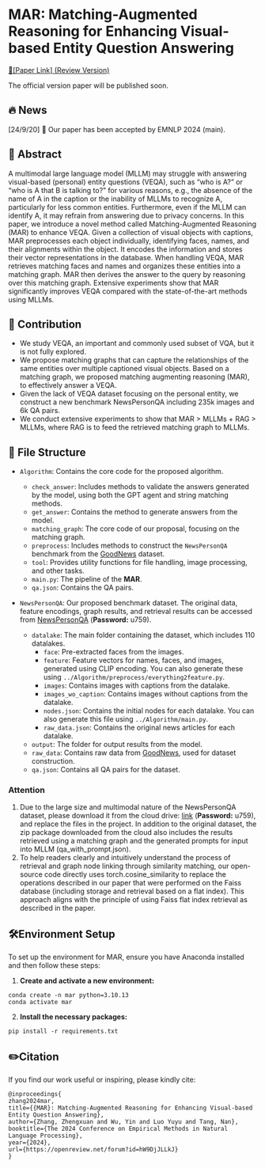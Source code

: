 # MAR: Matching-Augmented Reasoning for Enhancing Visual-based Entity Question Answering

[📃[Paper Link] (Review Version)](https://openreview.net/pdf?id=1Mikiy7Fzo)

The official version paper will be published soon.

## 🔥 News
[24/9/20] 🎊 Our paper has been accepted by EMNLP 2024 (main).

## 📖 Abstract

A multimodal large language model (MLLM) may struggle with answering visual-based (personal) entity questions (VEQA), such as “who is A?” or “who is A that B is talking to?” for various reasons, e.g., the absence of the name of A in the caption or the inability of MLLMs to recognize A, particularly for less common entities. Furthermore, even if the MLLM can identify A, it may refrain from answering due to privacy concerns. In this paper, we introduce a novel method called Matching-Augmented Reasoning (MAR) to enhance VEQA. Given a collection of visual objects with captions, MAR preprocesses each object individually, identifying faces, names, and their alignments within the object. It encodes the information and stores their vector representations in the database. When handling VEQA, MAR retrieves matching faces and names and organizes these entities into a matching graph. MAR then derives the answer to the query by reasoning over this matching graph. Extensive experiments show that MAR significantly improves VEQA compared with the state-of-the-art methods using MLLMs.

## 📜 Contribution

- We study VEQA, an important and commonly used subset of VQA, but it is not fully explored.
- We propose matching graphs that can capture the relationships of the same entities over multiple captioned visual objects. Based on a matching graph, we proposed matching augmenting reasoning (MAR), to effectively answer a VEQA.
- Given the lack of VEQA dataset focusing on the personal entity, we construct a new benchmark NewsPersonQA including 235k images and 6k QA pairs.
- We conduct extensive experiments to show that MAR > MLLMs + RAG > MLLMs, where RAG is to feed the retrieved matching graph to MLLMs. 

## 📁 File Structure

- `Algorithm`: Contains the core code for the proposed algorithm.
  - `check_answer`: Includes methods to validate the answers generated by the model, using both the GPT agent and string matching methods.
  - `get_answer`: Contains the method to generate answers from the model.
  - `matching_graph`: The core code of our proposal, focusing on the matching graph.
  - `preprocess`: Includes methods to construct the `NewsPersonQA` benchmark from the [GoodNews](https://github.com/furkanbiten/GoodNews) dataset.
  - `tool`: Provides utility functions for file handling, image processing, and other tasks.
  - `main.py`: The pipeline of the **MAR**.
  - `qa.json`: Contains the QA pairs.

- `NewsPersonQA`: Our proposed benchmark dataset. The original data, feature encodings, graph results, and retrieval results can be accessed from [NewsPersonQA](https://pan.baidu.com/s/1s661H9gUEYsqI7PiNxs0PQ?pwd=u759) (**Password:** u759).
  - `datalake`: The main folder containing the dataset, which includes 110 datalakes.
    - `face`: Pre-extracted faces from the images.
    - `feature`: Feature vectors for names, faces, and images, generated using CLIP encoding. You can also generate these using `../Algorithm/preprocess/everything2feature.py`.
    - `images`: Contains images with captions from the datalake.
    - `images_wo_caption`: Contains images without captions from the datalake.
    - `nodes.json`: Contains the initial nodes for each datalake. You can also generate this file using `../Algorithm/main.py`.
    - `raw_data.json`: Contains the original news articles for each datalake.
  - `output`: The folder for output results from the model.
  - `raw_data`: Contains raw data from [GoodNews](https://github.com/furkanbiten/GoodNews), used for dataset construction.
  - `qa.json`: Contains all QA pairs for the dataset.

### Attention
1. Due to the large size and multimodal nature of the NewsPersonQA dataset, please download it from the cloud drive: [link](https://pan.baidu.com/s/1s661H9gUEYsqI7PiNxs0PQ?pwd=u759) (**Password:** u759), and replace the files in the project. In addition to the original dataset, the zip package downloaded from the cloud also includes the results retrieved using a matching graph and the generated prompts for input into MLLM (qa_with_prompt.json).
2. To help readers clearly and intuitively understand the process of retrieval and graph node linking through similarity matching, our open-source code directly uses torch.cosine_similarity to replace the operations described in our paper that were performed on the Faiss database (including storage and retrieval based on a flat index). This approach aligns with the principle of using Faiss flat index retrieval as described in the paper.

## 🛠️Environment Setup
To set up the environment for MAR, ensure you have Anaconda installed and then follow these steps:

1. **Create and activate a new environment:**
```
conda create -n mar python=3.10.13
conda activate mar
```

2. **Install the necessary packages:**
```
pip install -r requirements.txt
```
## ✏️Citation

If you find our work useful or inspiring, please kindly cite:

```
@inproceedings{
zhang2024mar,
title={{MAR}: Matching-Augmented Reasoning for Enhancing Visual-based Entity Question Answering},
author={Zhang, Zhengxuan and Wu, Yin and Luo Yuyu and Tang, Nan},
booktitle={The 2024 Conference on Empirical Methods in Natural Language Processing},
year={2024},
url={https://openreview.net/forum?id=hW9DjJLLkJ}
}
```